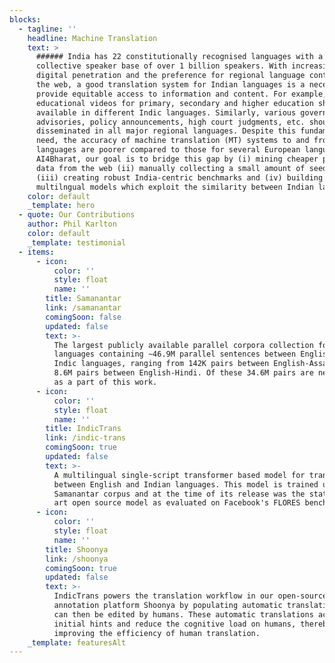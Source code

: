 ```yaml
---
blocks:
  - tagline: ''
    headline: Machine Translation
    text: >
      ###### India has 22 constitutionally recognised languages with a
      collective speaker base of over 1 billion speakers. With increasing
      digital penetration and the preference for regional language content on
      the web, a good translation system for Indian languages is a necessity to
      provide equitable access to information and content. For example,
      educational videos for primary, secondary and higher education should be
      available in different Indic languages. Similarly, various government
      advisories, policy announcements, high court judgments, etc. should be
      disseminated in all major regional languages. Despite this fundamental
      need, the accuracy of machine translation (MT) systems to and from Indic
      languages are poorer compared to those for several European languages. At
      AI4Bharat, our goal is to bridge this gap by (i) mining cheaper parallel
      data from the web (ii) manually collecting a small amount of seed data
      (iii) creating robust India-centric benchmarks and (iv) building efficient
      multilngual models which exploit the similarity between Indian languages.
    color: default
    _template: hero
  - quote: Our Contributions
    author: Phil Karlton
    color: default
    _template: testimonial
  - items:
      - icon:
          color: ''
          style: float
          name: ''
        title: Samanantar
        link: /samanantar
        comingSoon: false
        updated: false
        text: >-
          The largest publicly available parallel corpora collection for Indic
          languages containing ∼46.9M parallel sentences between English and 11
          Indic languages, ranging from 142K pairs between English-Assamese to
          8.6M pairs between English-Hindi. Of these 34.6M pairs are newly mined
          as a part of this work.
      - icon:
          color: ''
          style: float
          name: ''
        title: IndicTrans
        link: /indic-trans
        comingSoon: true
        updated: false
        text: >-
          A multilingual single-script transformer based model for translating
          between English and Indian languages. This model is trained using the
          Samanantar corpus and at the time of its release was the state of the
          art open source model as evaluated on Facebook's FLORES benchmark.
      - icon:
          color: ''
          style: float
          name: ''
        title: Shoonya
        link: /shoonya
        comingSoon: true
        updated: false
        text: >-
          IndicTrans powers the translation workflow in our open-source
          annotation platform Shoonya by populating automatic translations which
          can then be edited by humans. These automatic translations act as
          initial hints and reduce the cognitive load on humans, thereby
          improving the efficiency of human translation.
    _template: featuresAlt
---
```


